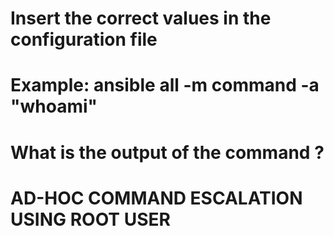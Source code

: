 # Insert the correct values in the configuration file 
# Example: ansible all -m command -a "whoami"
# What is the output of the command ?
# AD-HOC COMMAND ESCALATION USING ROOT USER